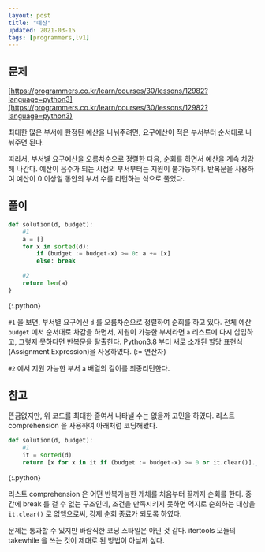 ```yaml
---
layout: post
title: "예산"
updated: 2021-03-15
tags: [programmers,lv1]
---
```


## 문제

[https://programmers.co.kr/learn/courses/30/lessons/12982?language=python3](https://programmers.co.kr/learn/courses/30/lessons/12982?language=python3)

최대한 많은 부서에 한정된 예산을 나눠주려면, 요구예산이 적은 부서부터 순서대로 나눠주면 된다.

따라서, 부서별 요구예산을 오름차순으로 정렬한 다음, 순회를 하면서 예산을 계속 차감해 나간다. 예산이 음수가 되는 시점의 부서부터는 지원이 불가능하다. 반복문을 사용하여 예산이 0 이상일 동안의 부서 수를 리턴하는 식으로 풀었다.

## 풀이

```py
def solution(d, budget):
    #1
    a = []
    for x in sorted(d):
        if (budget := budget-x) >= 0: a += [x]
        else: break
    
    #2
    return len(a)
}
```
{:.python}

`#1` 을 보면, 부서별 요구예산 `d` 를 오름차순으로 정렬하여 순회를 하고 있다. 전체 예산 `budget` 에서 순서대로 차감을 하면서, 지원이 가능한 부서라면 `a` 리스트에 다시 삽입하고, 그렇지 못하다면 반복문을 탈출한다. Python3.8 부터 새로 소개된 할당 표현식(Assignment Expression)을 사용하였다. (:= 연산자)

`#2` 에서 지원 가능한 부서 `a` 배열의 길이를 최종리턴한다.

## 참고

뜬금없지만, 위 코드를 최대한 줄여서 나타낼 수는 없을까 고민을 하였다. 리스트 comprehension 을 사용하여 아래처럼 코딩해봤다.

```py
def solution(d, budget):
    #1
    it = sorted(d)
    return [x for x in it if (budget := budget-x) >= 0 or it.clear()].__len__()
```
{:.python}

리스트 comprehension 은 어떤 반복가능한 개체를 처음부터 끝까지 순회를 한다. 중간에 break 를 걸 수 없는 구조인데, 조건을 만족시키지 못하면 억지로 순회하는 대상을 `it.clear()` 로 없앰으로써, 강제 순회 종료가 되도록 하였다.

문제는 통과할 수 있지만 바람직한 코딩 스타일은 아닌 것 같다. itertools 모듈의 takewhile 을 쓰는 것이 제대로 된 방법이 아닐까 싶다.